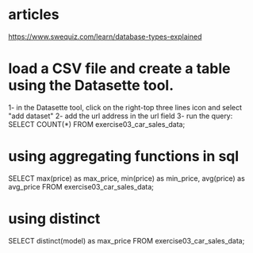 # articles
https://www.swequiz.com/learn/database-types-explained 

# load a CSV file and create a table using the Datasette tool. 
1- in the Datasette tool, click on the right-top three lines icon and select "add dataset"
2- add the url address in the url field
3- run the query: SELECT COUNT(*) FROM exercise03_car_sales_data; 

# using aggregating functions in sql
SELECT max(price) as max_price, 
               min(price) as min_price,
               avg(price) as avg_price
FROM exercise03_car_sales_data;

# using distinct 
SELECT distinct(model) as max_price
FROM exercise03_car_sales_data;